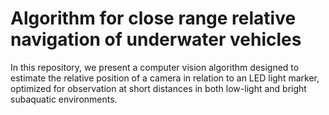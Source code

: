 # Algorithm for close range relative navigation of underwater vehicles
In this repository, we present a computer vision algorithm designed to estimate the relative position of a camera in relation to an LED light marker, optimized for observation at short distances in both low-light and bright subaquatic environments.
